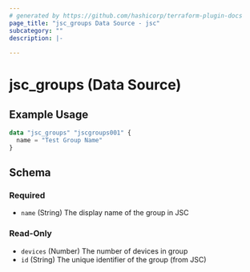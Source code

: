```yaml
---
# generated by https://github.com/hashicorp/terraform-plugin-docs
page_title: "jsc_groups Data Source - jsc"
subcategory: ""
description: |-
  
---
```


# jsc_groups (Data Source)



## Example Usage

```terraform
data "jsc_groups" "jscgroups001" {
  name = "Test Group Name"
}
```

<!-- schema generated by tfplugindocs -->
## Schema

### Required

- `name` (String) The display name of the group in JSC

### Read-Only

- `devices` (Number) The number of devices in group
- `id` (String) The unique identifier of the group (from JSC)
